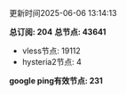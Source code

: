 更新时间2025-06-06 13:14:13

**总订阅: 204**
**总节点: 43641**
- vless节点: 19112
- hysteria2节点: 4

**google ping有效节点: 231**
